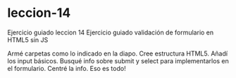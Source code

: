 # leccion-14
Ejercicio guiado leccion 14
Ejercicio guiado validación de formulario en HTML5 sin JS

Armé carpetas como lo indicado en la diapo.
Cree estructura HTML5.
Añadí los input básicos.
Busqué info sobre submit y select para implementarlos en el formulario.
Centré la info.
Eso es todo!

